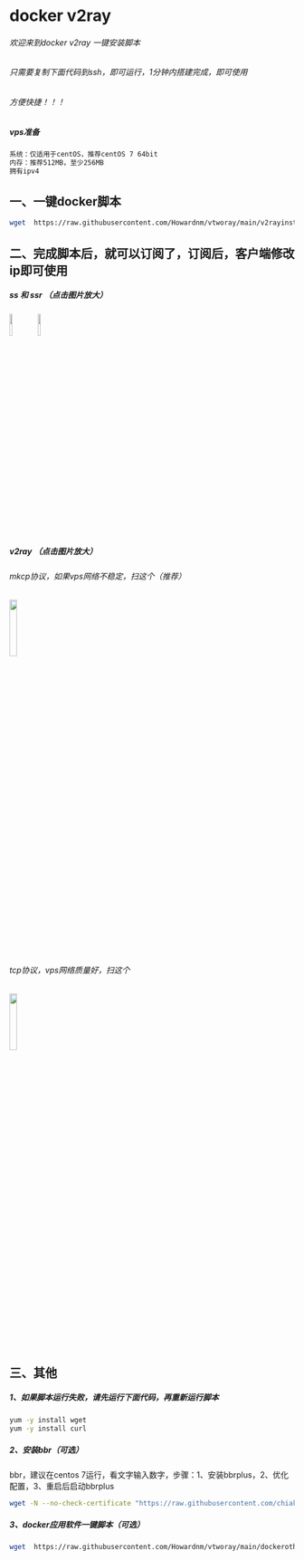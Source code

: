 # docker v2ray
###### 欢迎来到docker v2ray 一键安装脚本
###### 只需要复制下面代码到ssh，即可运行，1分钟内搭建完成，即可使用
###### 方便快捷！！！
##### vps准备
```bash
系统：仅适用于centOS，推荐centOS 7 64bit
内存：推荐512MB，至少256MB
拥有ipv4
```
## 一、一键docker脚本
```bash
wget  https://raw.githubusercontent.com/Howardnm/vtworay/main/v2rayinstall.sh && chmod +x v2rayinstall.sh && ./v2rayinstall.sh
```
## 二、完成脚本后，就可以订阅了，订阅后，客户端修改ip即可使用
##### ss 和 ssr  （点击图片放大）
<img src="https://github.com/Howardnm/vtworay/raw/main/images/ss.jpg" width="10%"><img src="https://github.com/Howardnm/vtworay/raw/main/images/ssr.jpg" width="10%">

##### v2ray  （点击图片放大）
###### mkcp协议，如果vps网络不稳定，扫这个（推荐）
<img src="https://github.com/Howardnm/vtworay/raw/main/images/vmesstcp.jpg" width="16%">

###### tcp协议，vps网络质量好，扫这个
<img src="https://github.com/Howardnm/vtworay/raw/main/images/vmessmkcp.jpg" width="16%">

## 三、其他
##### 1、如果脚本运行失败，请先运行下面代码，再重新运行脚本
```bash
yum -y install wget
yum -y install curl
```
##### 2、安装bbr（可选）
bbr，建议在centos 7运行，看文字输入数字，步骤：1、安装bbrplus，2、优化配置，3、重启后启动bbrplus
```bash
wget -N --no-check-certificate "https://raw.githubusercontent.com/chiakge/Linux-NetSpeed/master/tcp.sh" && chmod +x tcp.sh && ./tcp.sh
```
##### 3、docker应用软件一键脚本（可选）
```bash
wget  https://raw.githubusercontent.com/Howardnm/vtworay/main/dockerotherinstall.sh && chmod +x dockerotherinstall.sh && ./dockerotherinstall.sh
```
